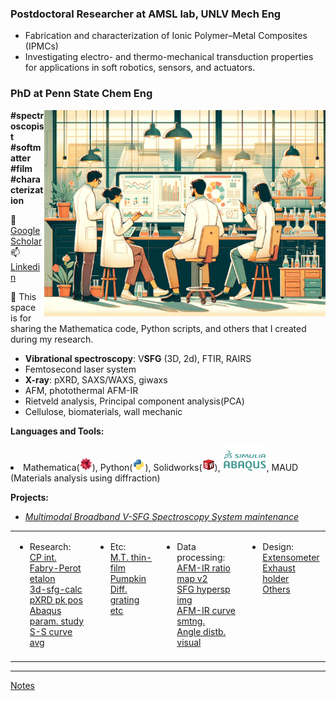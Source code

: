 <h3 align="left">Postdoctoral Researcher at AMSL lab, UNLV Mech Eng </h3>

- Fabrication and characterization of Ionic Polymer–Metal Composites (IPMCs)
- Investigating electro- and thermo-mechanical transduction properties for applications in soft robotics, sensors, and actuators.

<h3 align="left">PhD at Penn State Chem Eng </h3>

  <img align="right" alt="Coding" width="450" src="https://github.com/JasonL1422/Images/blob/main/main3.png">

**#spectroscopist #softmatter #film #characterization**

🔬 [Google Scholar](https://scholar.google.com/citations?user=D79p8IoAAAAJ&hl=en&oi=ao)
📫 [Linkedin](http://www.linkedin.com/in/jongcheol-lee2)</li>

🌱 This space is for sharing the Mathematica code, Python scripts, and others that I created during my research.</li>

- **Vibrational spectroscopy**: V**SFG** (3D, 2d), FTIR, RAIRS
- Femtosecond laser system
- **X-ray**: pXRD, SAXS/WAXS, giwaxs
- AFM, photothermal AFM-IR
- Rietveld analysis, Principal component analysis(PCA)
- Cellulose, biomaterials, wall mechanic

**Languages and Tools:**<br>
<li>Mathematica(<img src="https://github.com/JasonL1422/Images/blob/main/mathematica.png" alt="Mathematica" width="20">),
Python(<img src="https://raw.githubusercontent.com/devicons/devicon/master/icons/python/python-original.svg" alt="python" width="20"/>),
Solidworks(<img src="https://github.com/JasonL1422/Images/blob/main/sw2.png" alt="SolidWorks" width="20"/>),
<img src="https://github.com/JasonL1422/Images/blob/main/Abaqus2.png" alt="Abaqus" width="70"/>,
MAUD (Materials analysis using diffraction)

**Projects:**<br>
- [*Multimodal Broadband V-SFG Spectroscopy System maintenance*](https://github.com/JasonL1422/Images/blob/main/fs%20laser.png)

<table>
  <!--------- first row (tr) starts here --------->
  <tr>
    <td valign="top">
      <ul>
        <li>Research:</li>
        <a href="https://github.com/JasonL1422/Optical-modeling-for-crossed-polarization-microscopy-intensity/blob/main/README.md">CP int.</a><br>
        <a href="https://github.com/JasonL1422/Fabry-Perot-Etalon/blob/main/README.md">Fabry-Perot etalon</a><br>
        <a href="https://github.com/JasonL1422/3d-sfg-cal/blob/main/README.md">3d-sfg-calc</a><br>
        <a href="https://github.com/JasonL1422/PXRD-peak-pos/blob/main/README.md">pXRD pk pos</a><br>
        <a href="https://github.com/JasonL1422/Py-script-for-FEA-in-Abaqus/blob/main/README.md">Abaqus param. study</a><br>
        <a href="https://github.com/JasonL1422/Avg_stress-strain_interpolation/blob/main/README.md">S-S curve avg</a><br>
      </ul>
    </td>
    <td valign="top">
      <ul>
    <li>Etc:</li>
        <a href="https://github.com/JasonL1422/mass-transfer-through-a-thin-film/blob/main/README.md">M.T. thin-film</a><br>
        <a href="https://github.com/JasonL1422/pumpkin/blob/main/README.md">Pumpkin</a><br>
        <a href="https://github.com/JasonL1422/diffraction-grating/blob/main/README.md">Diff. grating</a><br>
        <a href="https://github.com/JasonL1422/etc/blob/main/README.md">etc</a><br>
      </ul>
    </td>
    <td valign="top">
      <ul>
        <li>Data processing:</li>
        <a href="https://github.com/JasonL1422/AFM-IR-ratiomap-v2/blob/main/README.md">AFM-IR ratio map v2</a><br>
        <a href="https://github.com/JasonL1422/hyperspectral-image-data-processing-through-Mathematica/blob/main/README.md">SFG hypersp img</a><br>
        <a href="https://github.com/JasonL1422/AFM-IR-spectra-smoothening/blob/main/README.md">AFM-IR curve smtng.</a><br>
        <a href="https://github.com/JasonL1422/fiber-distribution/blob/main/README.md">Angle distb. visual</a><br>
      </ul>
    </td>
    <td valign="top">
      <ul>
        <li>Design:</li>
        <a href="https://github.com/JasonL1422/Extensometer/blob/main/README.md">Extensometer</a><br>
        <a href="https://github.com/JasonL1422/Exhaust-holder/blob/main/README.md">Exhaust holder</a><br>
        <a href="https://github.com/JasonL1422/SolidWorks-CAD/blob/main/README.md">Others</a><br>
      </ul>
    </td>
          
  </tr>
  <!--------- first row (tr) ends here --------->
  
  <!--------- second row (tr) starts here --------->
  <tr>
    <td>
    </td>
    <td>
    </td>
    <td>
    </td>
    <td>
    </td>
  </tr>
  <!--------- second row (tr) ends here --------->
</table>

-----

<a href="https://github.com/JasonL1422/notes/blob/main/README.md">Notes</a>
